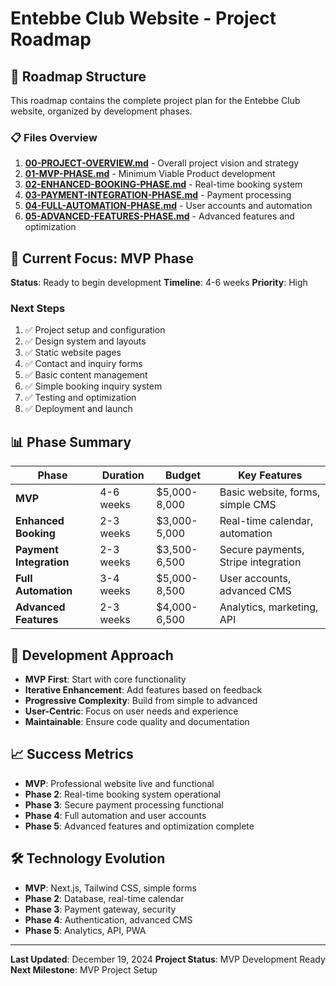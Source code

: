 # Entebbe Club Website - Project Roadmap

## 📁 Roadmap Structure

This roadmap contains the complete project plan for the Entebbe Club website, organized by development phases.

### 📋 Files Overview

1. **[00-PROJECT-OVERVIEW.md](./00-PROJECT-OVERVIEW.md)** - Overall project vision and strategy
2. **[01-MVP-PHASE.md](./01-MVP-PHASE.md)** - Minimum Viable Product development
3. **[02-ENHANCED-BOOKING-PHASE.md](./02-ENHANCED-BOOKING-PHASE.md)** - Real-time booking system
4. **[03-PAYMENT-INTEGRATION-PHASE.md](./03-PAYMENT-INTEGRATION-PHASE.md)** - Payment processing
5. **[04-FULL-AUTOMATION-PHASE.md](./04-FULL-AUTOMATION-PHASE.md)** - User accounts and automation
6. **[05-ADVANCED-FEATURES-PHASE.md](./05-ADVANCED-FEATURES-PHASE.md)** - Advanced features and optimization

## 🎯 Current Focus: MVP Phase

**Status**: Ready to begin development
**Timeline**: 4-6 weeks
**Priority**: High

### Next Steps
1. ✅ Project setup and configuration
2. ✅ Design system and layouts
3. ✅ Static website pages
4. ✅ Contact and inquiry forms
5. ✅ Basic content management
6. ✅ Simple booking inquiry system
7. ✅ Testing and optimization
8. ✅ Deployment and launch

## 📊 Phase Summary

| Phase | Duration | Budget | Key Features |
|-------|----------|--------|--------------|
| **MVP** | 4-6 weeks | $5,000-8,000 | Basic website, forms, simple CMS |
| **Enhanced Booking** | 2-3 weeks | $3,000-5,000 | Real-time calendar, automation |
| **Payment Integration** | 2-3 weeks | $3,500-6,500 | Secure payments, Stripe integration |
| **Full Automation** | 3-4 weeks | $5,000-8,500 | User accounts, advanced CMS |
| **Advanced Features** | 2-3 weeks | $4,000-6,500 | Analytics, marketing, API |

## 🔄 Development Approach

- **MVP First**: Start with core functionality
- **Iterative Enhancement**: Add features based on feedback
- **Progressive Complexity**: Build from simple to advanced
- **User-Centric**: Focus on user needs and experience
- **Maintainable**: Ensure code quality and documentation

## 📈 Success Metrics

- **MVP**: Professional website live and functional
- **Phase 2**: Real-time booking system operational
- **Phase 3**: Secure payment processing functional
- **Phase 4**: Full automation and user accounts
- **Phase 5**: Advanced features and optimization complete

## 🛠️ Technology Evolution

- **MVP**: Next.js, Tailwind CSS, simple forms
- **Phase 2**: Database, real-time calendar
- **Phase 3**: Payment gateway, security
- **Phase 4**: Authentication, advanced CMS
- **Phase 5**: Analytics, API, PWA

---

**Last Updated**: December 19, 2024
**Project Status**: MVP Development Ready
**Next Milestone**: MVP Project Setup